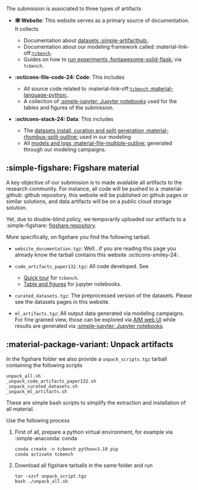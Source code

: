 The submission is associated to three types of artifacts

* __:spider_web: Website__: This website serves as a primary source
of documentation. It collects
    * Documentation about [datasets :simple-artifacthub:](../datasets/install).
    * Documentation about our modeling framework called :material-link-off:[`tcbench`]().
    * Guides on how to [run experiments :fontawesome-solid-flask:](/modeling/campaigns/) via `tcbench`.

* __:octicons-file-code-24: Code__: This includes 
    * All source code related to :material-link-off:[`tcbench` :material-language-python:]().
    * A collection of [:simple-jupyter: Jupyter notebooks](../paper_tables_and_figures/reference) 
    used for the tables and figures of the submission.

* __:octicons-stack-24: Data__: This includes 
    * The [datasets install, curation and split generation :material-rhombus-split-outline:](../datasets/install) used in our modeling
    * All [models and logs :material-file-multiple-outline:](/modeling/exploring_artifacts/) generated through our modeling campaigns.

## :simple-figshare: Figshare material

A key objective of our submission is to made available all artifacts
to the research community. 
For instance, all code will be pushed to a :material-github: github repository,
this website will be published on github pages or similar solutions,
and data artifacts will be on a public cloud storage solution.

Yet, due to double-blind policy, we temporarily uploaded our artifacts to a
:simple-figshare: [figshare repository](https://figshare.com/s/cab23f730cfbc5172f78).

More specifically, on figshare you find the following tarball.

* `website_documentation.tgz`: Well...if you are reading this page
you already know the tarball contains this website :octicons-smiley-24:.

* `code_artifacts_paper132.tgz`: All code developed. See 
    * [Quick tour](../quick_tour) for `tcbench`.
    * [Table and figures](../paper_tables_and_figures/reference/) for jupyter notebooks.

* `curated_datasets.tgz`: The preprocessed version of the datasets. 
Please see the datasets pages in this website.

* `ml_artifacts.tgz`: All output data generated via modeling campaigns.
For fine grained view, those can be explored via [AIM web UI](/modeling/exploring_artifacts/#aim-web-ui) 
while results are generated via [:simple-jupyter: Jupyter notebooks](../paper_tables_and_figures/reference/).

## :material-package-variant: Unpack artifacts

In the figshare folder we also provide a `unpack_scripts.tgz` 
tarball containing the following scripts

```
unpack_all.sh
_unpack_code_artifacts_paper132.sh
_unpack_curated_datasets.sh
_unpack_ml_artifacts.sh
```

These are simple bash scripts to simplify the 
extraction and installation of all material.

Use the following process

1.  First of all, prepare a python virtual environment, for example via :simple-anaconda: conda
    ```
    conda create -n tcbench python=3.10 pip
    conda activate tcbench
    ```

2. Download all figshare tarballs in the same folder and run
    ```
    tar -xzvf unpack_script.tgz
    bash ./unpack_all.sh
    ```

